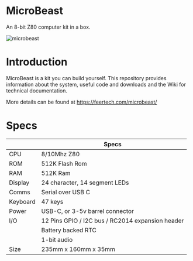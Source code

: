# MicroBeast
An 8-bit Z80 computer kit in a box.

![microbeast](https://user-images.githubusercontent.com/5371724/222550946-2ff28e32-867d-42ff-b07e-517b6456cc09.jpg)

# Introduction

MicroBeast is a kit you can build yourself. This repository provides information about the system, useful code and downloads and the Wiki for technical documentation.

More details can be found at https://feertech.com/microbeast/

# Specs

|      | Specs                    |
|-----------|---------------|
|  CPU      | 8/10Mhz Z80   |
|  ROM      | 512K Flash Rom |
|  RAM      | 512K Ram          |
| Display   | 24 character, 14 segment LEDs |
| Comms     | Serial over USB C             |
| Keyboard  | 47 keys                       |
| Power     | USB-C, or 3-5v barrel connector |
| I/O       | 12 Pins GPIO / I2C bus / RC2014 expansion header |
|           | Battery backed RTC                               |
|           | 1-bit audio |
| Size      | 235mm x 160mm x 35mm |
